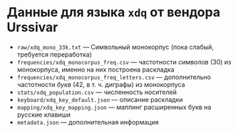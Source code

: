 # Данные для языка `xdq` от вендора Urssivar

- `raw/xdq_mono_33k.txt` — Символьный монокорпус (пока слабый, требуется переработка)
- `frequencies/xdq_monocorpus_freq.csv` — частотности *символов* (30) из монокорпуса, именно на них построена раскладка
- `frequencies/xdq_monocorpus_freq_letters.csv` — дополнительно частотности *букв* (42, в т. ч. диграфы) из монокорпуса
- `stats/xdq_population.csv` — численность носителей
- `keyboard/xdq_key_default.json` — описание раскладки
- `mapping/xdq_key_mapping.json` — маппинг расширенных букв на русские клавиши
- `metadata.json` — дополнительная информация
